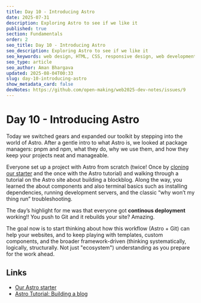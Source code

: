 ```yaml
---
title: Day 10 - Introducing Astro
date: 2025-07-31
description: Exploring Astro to see if we like it
published: true
section: Fundamentals
order: 2
seo_title: Day 10 - Introducing Astro
seo_description: Exploring Astro to see if we like it
seo_keywords: web design, HTML, CSS, responsive design, web development course, portfolio website
seo_type: article
seo_author: Aman Bhargava
updated: 2025-08-04T00:33
slug: day-10-introducing-astro
show_metadata_card: false
devNotes: https://github.com/open-making/web2025-dev-notes/issues/9
---
```

# Day 10 - Introducing Astro

Today we switched gears and expanded our toolkit by stepping into the world of Astro. After a gentle intro to what Astro is, we looked at package managers: pnpm and npm, what they do, why we use them, and how they keep your projects neat and manageable.

Everyone set up a project with Astro from scratch (twice! Once by [cloning our starter](https://github.com/open-making/your-first-astro-site) and the once with the Astro tutorial) and walking through a tutorial on the Astro site about building a blockblog. Along the way, you learned the about components and also terminal basics such as installing dependencies, running development servers, and the classic “why won’t my thing run” troubleshooting.

The day’s highlight for me was that everyone got **continous deployment** working!! You push to Git and it rebuilds your site? Amazing.

The goal now is to start thinking about how this workflow (Astro + Git) can help your websites, and to keep playing with templates, custom components, and the broader framework-driven (thinking systematically, logically, structurally. Not just "ecosystem") understanding as you prepare for the work ahead.

## Links

- [Our Astro starter](https://github.com/open-making/your-first-astro-site)
- [Astro Tutorial: Building a blog](https://docs.astro.build/en/tutorial/0-introduction/)

